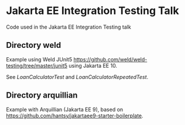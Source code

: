 # Jakarta EE Integration Testing Talk

Code used in the Jakarta EE Integration Testing talk


## Directory weld

Example using Weld JUnit5 https://github.com/weld/weld-testing/tree/master/junit5 using Jakarta EE 10.

See _LoanCalculatorTest_ and _LoanCalculatorRepeatedTest_.


## Directory arquillian

Example with Arquillian (Jakarta EE 9), based on https://github.com/hantsy/jakartaee9-starter-boilerplate.


